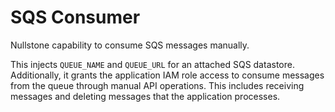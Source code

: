 # SQS Consumer

Nullstone capability to consume SQS messages manually.

This injects `QUEUE_NAME` and `QUEUE_URL` for an attached SQS datastore.
Additionally, it grants the application IAM role access to consume messages from the queue through manual API operations.
This includes receiving messages and deleting messages that the application processes.
